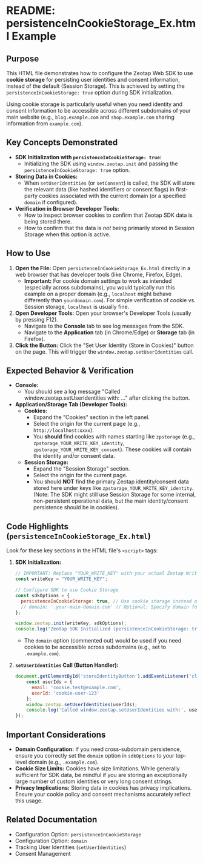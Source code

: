 # README: persistenceInCookieStorage_Ex.html Example

## Purpose

This HTML file demonstrates how to configure the Zeotap Web SDK to use **cookie storage** for persisting user identities and consent information, instead of the default (Session Storage). This is achieved by setting the `persistenceInCookieStorage: true` option during SDK initialization.

Using cookie storage is particularly useful when you need identity and consent information to be accessible across different subdomains of your main website (e.g., `blog.example.com` and `shop.example.com` sharing information from `example.com`).

## Key Concepts Demonstrated

*   **SDK Initialization with `persistenceInCookieStorage: true`:**
    *   Initializing the SDK using `window.zeotap.init` and passing the `persistenceInCookieStorage: true` option.
*   **Storing Data in Cookies:**
    *   When `setUserIdentities` (or `setConsent`) is called, the SDK will store the relevant data (like hashed identifiers or consent flags) in first-party cookies associated with the current domain (or a specified `domain` if configured).
*   **Verification in Browser Developer Tools:**
    *   How to inspect browser cookies to confirm that Zeotap SDK data is being stored there.
    *   How to confirm that the data is *not* being primarily stored in Session Storage when this option is active.

## How to Use

1.  **Open the File:** Open `persistenceInCookieStorage_Ex.html` directly in a web browser that has developer tools (like Chrome, Firefox, Edge).
    *   **Important:** For cookie domain settings to work as intended (especially across subdomains), you would typically run this example on a proper domain (e.g., `localhost` might behave differently than `yourdomain.com`). For simple verification of cookie vs. Session storage, `localhost` is usually fine.
2.  **Open Developer Tools:** Open your browser's Developer Tools (usually by pressing F12).
    *   Navigate to the **Console** tab to see log messages from the SDK.
    *   Navigate to the **Application** tab (in Chrome/Edge) or **Storage** tab (in Firefox).
3.  **Click the Button:** Click the "Set User Identity (Store in Cookies)" button on the page. This will trigger the `window.zeotap.setUserIdentities` call.

## Expected Behavior & Verification

*   **Console:**
    *   You should see a log message "Called window.zeotap.setUserIdentities with: ..." after clicking the button.
*   **Application/Storage Tab (Developer Tools):**
    *   **Cookies:**
        *   Expand the "Cookies" section in the left panel.
        *   Select the origin for the current page (e.g., `http://localhost:xxxx`).
        *   You **should** find cookies with names starting like `zpstorage` (e.g., `zpstorage_YOUR_WRITE_KEY_identity`, `zpstorage_YOUR_WRITE_KEY_consent`). These cookies will contain the identity and/or consent data.
    *   **Session Storage:**
        *   Expand the "Session Storage" section.
        *   Select the origin for the current page.
        *   You should **NOT** find the primary Zeotap identity/consent data stored here under keys like `zpstorage_YOUR_WRITE_KEY_identity`. (Note: The SDK might still use Session Storage for some internal, non-persistent operational data, but the main identity/consent persistence should be in cookies).

## Code Highlights (`persistenceInCookieStorage_Ex.html`)

Look for these key sections in the HTML file's `<script>` tags:

1.  **SDK Initialization:**
    ```jsx
    // IMPORTANT: Replace "YOUR_WRITE_KEY" with your actual Zeotap Write Key
    const writeKey = "YOUR_WRITE_KEY";

    // Configure SDK to use Cookie Storage
    const sdkOptions = {
      persistenceInCookieStorage: true, // Use cookie storage instead of Session Storage
      // domain: '.your-main-domain.com' // Optional: Specify domain for cross-subdomain cookies
    };

    window.zeotap.init(writeKey, sdkOptions);
    console.log("Zeotap SDK Initialized (persistenceInCookieStorage: true).");
    ```
    *   The `domain` option (commented out) would be used if you need cookies to be accessible across subdomains (e.g., set to `.example.com`).

2.  **`setUserIdentities` Call (Button Handler):**
    ```jsx
    document.getElementById('storeIdentityButton').addEventListener('click', function() {
        const userIds = {
          email: 'cookie.test@example.com',
          userId: 'cookie-user-123'
        };
        window.zeotap.setUserIdentities(userIds);
        console.log('Called window.zeotap.setUserIdentities with:', userIds);
    });
    ```

## Important Considerations

*   **Domain Configuration:** If you need cross-subdomain persistence, ensure you correctly set the `domain` option in `sdkOptions` to your top-level domain (e.g., `.example.com`).
*   **Cookie Size Limits:** Cookies have size limitations. While generally sufficient for SDK data, be mindful if you are storing an exceptionally large number of custom identities or very long consent strings.
*   **Privacy Implications:** Storing data in cookies has privacy implications. Ensure your cookie policy and consent mechanisms accurately reflect this usage.

## Related Documentation

*   Configuration Option: `persistenceInCookieStorage`
*   Configuration Option: `domain`
*   Tracking User Identities (`setUserIdentities`)
*   Consent Management

